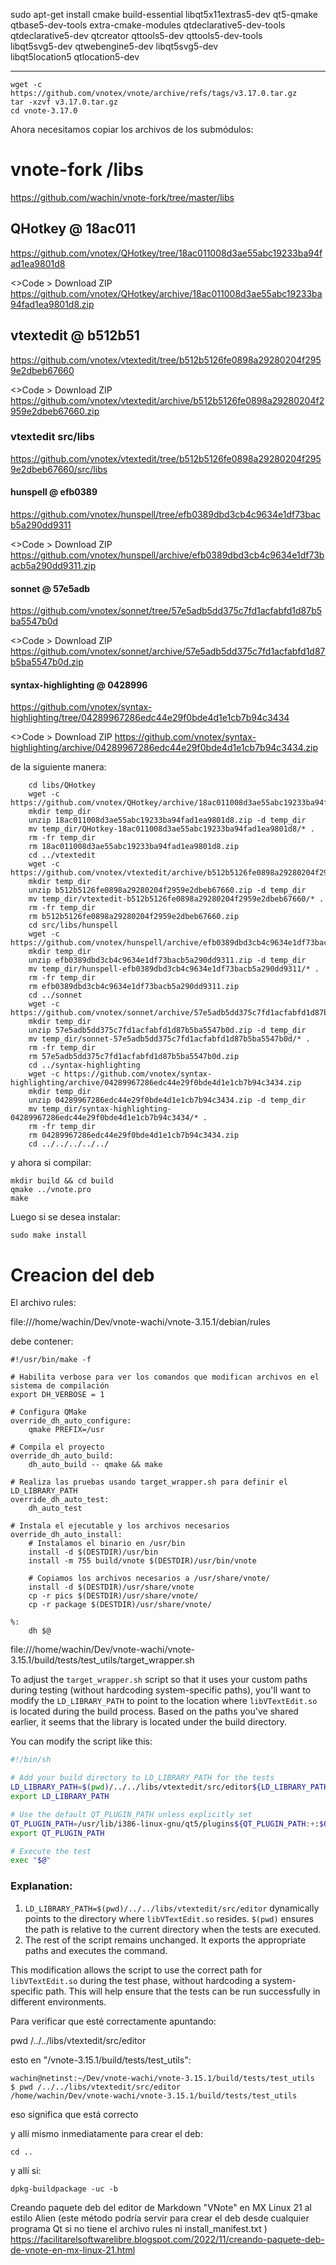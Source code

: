 

sudo apt-get install cmake build-essential libqt5x11extras5-dev qt5-qmake \
     qtbase5-dev-tools extra-cmake-modules qtdeclarative5-dev-tools \
     qtdeclarative5-dev qtcreator qttools5-dev qttools5-dev-tools \
     libqt5svg5-dev qtwebengine5-dev libqt5svg5-dev \
     libqt5location5 qtlocation5-dev
     
- - - - - - 	
	
   ```
   wget -c https://github.com/vnotex/vnote/archive/refs/tags/v3.17.0.tar.gz
   tar -xzvf v3.17.0.tar.gz
   cd vnote-3.17.0
   ``` 

Ahora necesitamos copiar los archivos de los submódulos:

# vnote-fork /libs
https://github.com/wachin/vnote-fork/tree/master/libs

## QHotkey @ 18ac011
https://github.com/vnotex/QHotkey/tree/18ac011008d3ae55abc19233ba94fad1ea9801d8

<>Code > Download ZIP
https://github.com/vnotex/QHotkey/archive/18ac011008d3ae55abc19233ba94fad1ea9801d8.zip

## vtextedit @ b512b51
https://github.com/vnotex/vtextedit/tree/b512b5126fe0898a29280204f2959e2dbeb67660

<>Code > Download ZIP
https://github.com/vnotex/vtextedit/archive/b512b5126fe0898a29280204f2959e2dbeb67660.zip

### vtextedit src/libs
https://github.com/vnotex/vtextedit/tree/b512b5126fe0898a29280204f2959e2dbeb67660/src/libs

#### hunspell @ efb0389
https://github.com/vnotex/hunspell/tree/efb0389dbd3cb4c9634e1df73bacb5a290dd9311

<>Code > Download ZIP
https://github.com/vnotex/hunspell/archive/efb0389dbd3cb4c9634e1df73bacb5a290dd9311.zip

#### sonnet @ 57e5adb
https://github.com/vnotex/sonnet/tree/57e5adb5dd375c7fd1acfabfd1d87b5ba5547b0d

<>Code > Download ZIP
https://github.com/vnotex/sonnet/archive/57e5adb5dd375c7fd1acfabfd1d87b5ba5547b0d.zip

#### syntax-highlighting @ 0428996
https://github.com/vnotex/syntax-highlighting/tree/04289967286edc44e29f0bde4d1e1cb7b94c3434

<>Code > Download ZIP
https://github.com/vnotex/syntax-highlighting/archive/04289967286edc44e29f0bde4d1e1cb7b94c3434.zip


de la siguiente manera:

```
	cd libs/QHotkey
	wget -c https://github.com/vnotex/QHotkey/archive/18ac011008d3ae55abc19233ba94fad1ea9801d8.zip
	mkdir temp_dir
	unzip 18ac011008d3ae55abc19233ba94fad1ea9801d8.zip -d temp_dir
	mv temp_dir/QHotkey-18ac011008d3ae55abc19233ba94fad1ea9801d8/* .
	rm -fr temp_dir
	rm 18ac011008d3ae55abc19233ba94fad1ea9801d8.zip
	cd ../vtextedit
	wget -c https://github.com/vnotex/vtextedit/archive/b512b5126fe0898a29280204f2959e2dbeb67660.zip
	mkdir temp_dir
	unzip b512b5126fe0898a29280204f2959e2dbeb67660.zip -d temp_dir
	mv temp_dir/vtextedit-b512b5126fe0898a29280204f2959e2dbeb67660/* .
	rm -fr temp_dir
	rm b512b5126fe0898a29280204f2959e2dbeb67660.zip
	cd src/libs/hunspell
	wget -c https://github.com/vnotex/hunspell/archive/efb0389dbd3cb4c9634e1df73bacb5a290dd9311.zip
	mkdir temp_dir
	unzip efb0389dbd3cb4c9634e1df73bacb5a290dd9311.zip -d temp_dir
	mv temp_dir/hunspell-efb0389dbd3cb4c9634e1df73bacb5a290dd9311/* .
	rm -fr temp_dir
	rm efb0389dbd3cb4c9634e1df73bacb5a290dd9311.zip
	cd ../sonnet
	wget -c https://github.com/vnotex/sonnet/archive/57e5adb5dd375c7fd1acfabfd1d87b5ba5547b0d.zip
	mkdir temp_dir
	unzip 57e5adb5dd375c7fd1acfabfd1d87b5ba5547b0d.zip -d temp_dir
	mv temp_dir/sonnet-57e5adb5dd375c7fd1acfabfd1d87b5ba5547b0d/* .
	rm -fr temp_dir
	rm 57e5adb5dd375c7fd1acfabfd1d87b5ba5547b0d.zip
	cd ../syntax-highlighting
	wget -c https://github.com/vnotex/syntax-highlighting/archive/04289967286edc44e29f0bde4d1e1cb7b94c3434.zip
	mkdir temp_dir
	unzip 04289967286edc44e29f0bde4d1e1cb7b94c3434.zip -d temp_dir
	mv temp_dir/syntax-highlighting-04289967286edc44e29f0bde4d1e1cb7b94c3434/* .
	rm -fr temp_dir
	rm 04289967286edc44e29f0bde4d1e1cb7b94c3434.zip
	cd ../../../../../
```

y ahora si compilar:


```
mkdir build && cd build
qmake ../vnote.pro
make

```

Luego si se desea instalar:

```
sudo make install
```


# Creacion del deb

El archivo rules:

file:///home/wachin/Dev/vnote-wachi/vnote-3.15.1/debian/rules

debe contener:

```
#!/usr/bin/make -f

# Habilita verbose para ver los comandos que modifican archivos en el sistema de compilación
export DH_VERBOSE = 1

# Configura QMake
override_dh_auto_configure:
	qmake PREFIX=/usr

# Compila el proyecto
override_dh_auto_build:
	dh_auto_build -- qmake && make

# Realiza las pruebas usando target_wrapper.sh para definir el LD_LIBRARY_PATH
override_dh_auto_test:
	dh_auto_test

# Instala el ejecutable y los archivos necesarios
override_dh_auto_install:
	# Instalamos el binario en /usr/bin
	install -d $(DESTDIR)/usr/bin
	install -m 755 build/vnote $(DESTDIR)/usr/bin/vnote

	# Copiamos los archivos necesarios a /usr/share/vnote/
	install -d $(DESTDIR)/usr/share/vnote
	cp -r pics $(DESTDIR)/usr/share/vnote/
	cp -r package $(DESTDIR)/usr/share/vnote/

%:
	dh $@

```


file:///home/wachin/Dev/vnote-wachi/vnote-3.15.1/build/tests/test_utils/target_wrapper.sh


To adjust the `target_wrapper.sh` script so that it uses your custom paths during testing (without hardcoding system-specific paths), you'll want to modify the `LD_LIBRARY_PATH` to point to the location where `libVTextEdit.so` is located during the build process. Based on the paths you've shared earlier, it seems that the library is located under the build directory.

You can modify the script like this:

```sh
#!/bin/sh

# Add your build directory to LD_LIBRARY_PATH for the tests
LD_LIBRARY_PATH=$(pwd)/../../libs/vtextedit/src/editor${LD_LIBRARY_PATH:+:$LD_LIBRARY_PATH}
export LD_LIBRARY_PATH

# Use the default QT_PLUGIN_PATH unless explicitly set
QT_PLUGIN_PATH=/usr/lib/i386-linux-gnu/qt5/plugins${QT_PLUGIN_PATH:+:$QT_PLUGIN_PATH}
export QT_PLUGIN_PATH

# Execute the test
exec "$@"
```

### Explanation:
1. `LD_LIBRARY_PATH=$(pwd)/../../libs/vtextedit/src/editor` dynamically points to the directory where `libVTextEdit.so` resides. `$(pwd)` ensures the path is relative to the current directory when the tests are executed.
2. The rest of the script remains unchanged. It exports the appropriate paths and executes the command.

This modification allows the script to use the correct path for `libVTextEdit.so` during the test phase, without hardcoding a system-specific path. This will help ensure that the tests can be run successfully in different environments.



Para verificar que esté correctamente apuntando:

pwd /../../libs/vtextedit/src/editor

esto en "/vnote-3.15.1/build/tests/test_utils":

```
wachin@netinst:~/Dev/vnote-wachi/vnote-3.15.1/build/tests/test_utils
$ pwd /../../libs/vtextedit/src/editor
/home/wachin/Dev/vnote-wachi/vnote-3.15.1/build/tests/test_utils
```
eso significa que está correcto


y allí mismo inmediatamente para crear el deb:

```
cd ..
```
y allí si:
```
dpkg-buildpackage -uc -b
```

Creando paquete deb del editor de Markdown "VNote" en MX Linux 21 al estilo Alien (este método podría servir para crear el deb desde cualquier programa Qt si no tiene el archivo rules ni install_manifest.txt )
https://facilitarelsoftwarelibre.blogspot.com/2022/11/creando-paquete-deb-de-vnote-en-mx-linux-21.html

